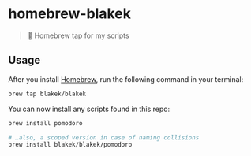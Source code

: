 # homebrew-blakek

> 🍺 Homebrew tap for my scripts

## Usage

After you install [Homebrew](https://brew.sh/), run the following command in
your terminal:

```bash
brew tap blakek/blakek
```

You can now install any scripts found in this repo:

```bash
brew install pomodoro

# …also, a scoped version in case of naming collisions
brew install blakek/blakek/pomodoro
```
